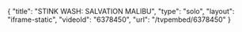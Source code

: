 {
    "title": "STINK WASH: SALVATION MALIBU",
    "type": "solo",
    "layout": "iframe-static",
    "videoId": "6378450",
    "url": "\/tvpembed\/6378450"
}